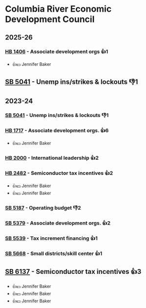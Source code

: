 # Columbia River Economic Development Council
## 2025-26

### [HB 1406](/bill/2025-26/hb/1406/) - Associate development orgs 👍1  
* 👍💵 Jennifer Baker

## [SB 5041](/bill/2025-26/sb/5041/) - Unemp ins/strikes & lockouts  👎1 

## 2023-24

### [SB 5041](/bill/2023-24/sb/5041/) - Unemp ins/strikes & lockouts  👎1 

### [HB 1717](/bill/2023-24/hb/1717/) - Associate development orgs. 👍6  
* 👍💵 Jennifer Baker

### [HB 2000](/bill/2023-24/hb/2000/) - International leadership 👍2  

### [HB 2482](/bill/2023-24/hb/2482/) - Semiconductor tax incentives 👍2  
* 👍💵 Jennifer Baker
* 👍💵 Jennifer Baker

### [SB 5187](/bill/2023-24/sb/5187/) - Operating budget  👎2 

### [SB 5379](/bill/2023-24/sb/5379/) - Associate development orgs. 👍2  

### [SB 5539](/bill/2023-24/sb/5539/) - Tax increment financing 👍1  

### [SB 5668](/bill/2023-24/sb/5668/) - Small districts/skill center 👍1  

## [SB 6137](/bill/2023-24/sb/6137/) - Semiconductor tax incentives 👍3  
* 👍💵 Jennifer Baker
* 👍💵 Jennifer Baker
* 👍💵 Jennifer Baker
